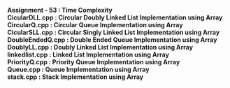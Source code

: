 <b>Assignment - 53  :  Time Complexity</b><br>
<b>CicularDLL.cpp   :  Circular Doubly Linked List Implementation using Array</b><br>
<b>CircularQ.cpp    :  Circular Queue Implementation using Array</b><br>
<b>CicularSLL.cpp   :  Circular Singly Linked List Implementation using Array</b><br>
<b>DoubleEndedQ.cpp :  Double Ended Queue Implementation using Array</b><br>
<b>DoublyLL.cpp     :  Doubly Linked List Implementation using Array</b><br>
<b>linkedlist.cpp   :  Linked List Implementation using Array</b><br>
<b>PriorityQ.cpp    :  Priority Queue Implementation using Array</b><br>
<b>Queue.cpp        :  Queue Implementation using Array</b><br>
<b>stack.cpp        :  Stack Implementation using Array</b><br>
